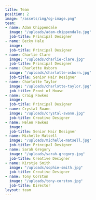```yaml
---
title: Team
position: 2
image: "/assets/img/og-image.png"
team:
- name: Adam Chippendale
  image: "/uploads/adam-chippendale.jpg"
  job-title: Principal Designer
- name: Becky Hale
  image: 
  job-title: Principal Designer
- name: Charlie Clare
  image: "/uploads/charlie-clare.jpg"
  job-title: Principal Designer
- name: Charlotte Osborn
  image: "/uploads/charlotte-osborn.jpg"
  job-title: Senior Hair Designer
- name: Charlotte Taylor
  image: "/uploads/charlotte-taylor.jpg"
  job-title: Front of House
- name: Craig Fawkes
  image: 
  job-title: Principal Designer
- name: Crystal Swann
  image: "/uploads/crystal-swann.jpg"
  job-title: Creative Designer
- name: Helen Fawkes
  image: 
  job-title: Senior Hair Designer
- name: Michelle Matsell
  image: "/uploads/michelle-matsell.jpg"
  job-title: Principal Designer
- name: Sarah Gregory
  image: "/uploads/sarah-gregory.jpg"
  job-title: Creative Designer
- name: Kirstie Smith
  image: "/uploads/sophie-smith.jpg"
  job-title: Creative Designer
- name: Tony Corston
  image: "/uploads/tony-corston.jpg"
  job-title: Director
layout: team
---
```


